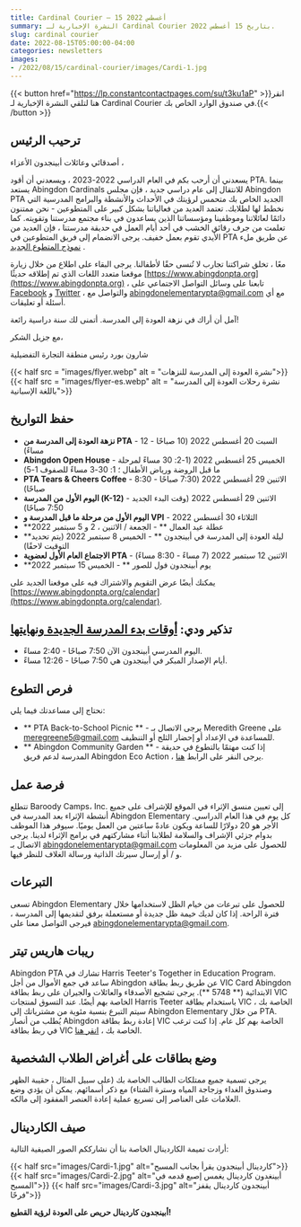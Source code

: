 ```yaml
---
title: Cardinal Courier — 15 أغسطس 2022
summary: النشرة الإخبارية لـ Cardinal Courier بتاريخ 15 أغسطس 2022.
slug: cardinal courier
date: 2022-08-15T05:00:00-04:00
categories: newsletters
images: 
- /2022/08/15/cardinal-courier/images/Cardi-1.jpg
---
```


{{< button href="https://lp.constantcontactpages.com/su/t3ku1aP" >}}انقر هنا لتلقي النشرة الإخبارية لـ Cardinal Courier في صندوق الوارد الخاص بك.{{< /button >}}

## ترحيب الرئيس

أصدقائي وعائلات أبينجدون الأعزاء ،

يسعدني أن أرحب بكم في العام الدراسي 2022-2023 ، ويسعدني أن أقود PTA. بينما يستعد Abingdon Cardinals للانتقال إلى عام دراسي جديد ، فإن مجلس Abingdon PTA الجديد الخاص بك متحمس لرؤيتك في الأحداث والأنشطة والبرامج المدرسية التي نخطط لها لطلابك. تعتمد العديد من فعالياتنا بشكل كبير على المتطوعين - نحن ممتنون دائمًا لعائلاتنا وموظفينا ومؤسساتنا الذين يساعدون في بناء مجتمع مدرستنا وتقويته. كما تعلمت من جرف رقائق الخشب في أحد أيام العمل في حديقة مدرستنا ، فإن العديد من الأيدي تقوم بعمل خفيف. يرجى الانضمام إلى فريق المتطوعين في PTA عن طريق ملء [نموذج المتطوع الجديد](https://www.abingdonpta.org/volunteer/) .

معًا ، تخلق شراكتنا تجارب لا تُنسى حقًا لأطفالنا. يرجى البقاء على اطلاع من خلال زيارة موقعنا متعدد اللغات الذي تم إطلاقه حديثًا [https://www.abingdonpta.org](https://www.abingdonpta.org) ، تابعنا على وسائل التواصل الاجتماعي على [Facebook](https://www.facebook.com/AbingdonElementaryPTA) و [Twitter](https://twitter.com/abingdonpta) ، والتواصل مع [abingdonelementarypta@gmail.com](mailto:abingdonelementarypta@gmail.com) مع أي أسئلة أو تعليقات.

آمل أن أراك في نزهة العودة إلى المدرسة. أتمنى لك سنة دراسية رائعة!

مع جزيل الشكر،

شارون بورد
رئيس منطقة التجارة التفضيلية

{{< half src = "images/flyer.webp" alt = "نشرة العودة إلى المدرسة للنزهات">}}
{{< half src = "images/flyer-es.webp" alt = "نشرة رحلات العودة إلى المدرسة باللغة الإسبانية">}}

## حفظ التواريخ

- **نزهة العودة إلى المدرسة من PTA** - السبت 20 أغسطس 2022 (10 صباحًا - 12 مساءً)
- **Abingdon Open House** - الخميس 25 أغسطس 2022 (1-2: 30 مساءً لمرحلة ما قبل الروضة ورياض الأطفال ؛ 1: 30-3 مساءً للصفوف 1-5)
- **PTA Tears & Cheers Coffee** - الاثنين 29 أغسطس 2022 (7:30 صباحًا - 8:30 صباحًا)
- **اليوم الأول من المدرسة (K-12)** - الاثنين 29 أغسطس 2022 (وقت البدء الجديد 7:50 صباحًا)
- **اليوم الأول من مرحلة ما قبل المدرسة و VPI** - الثلاثاء 30 أغسطس 2022
- **عطلة عيد العمال ** - الجمعة / الاثنين ، 2 و 5 سبتمبر 2022
- **ليلة العودة إلى المدرسة في أبينجدون ** - الخميس 8 سبتمبر 2022 (يتم تحديد التوقيت لاحقًا)
- **الاجتماع العام الأول لعضوية PTA** - الاثنين 12 سبتمبر 2022 (7 مساءً - 8:30 مساءً)
- **يوم أبينجدون فول للصور ** - الخميس 15 سبتمبر 2022

يمكنك أيضًا عرض التقويم والاشتراك فيه على موقعنا الجديد على [https://www.abingdonpta.org/calendar](https://www.abingdonpta.org/calendar).

## تذكير ودي: [أوقات بدء المدرسة الجديدة ونهايتها](https://abingdon.apsva.us/post/new-school-start-and-end-times/)

- اليوم المدرسي أبينجدون الآن 7:50 صباحًا - 2:40 مساءً.
- أيام الإصدار المبكر في أبينجدون هي 7:50 صباحًا - 12:26 مساءً.

## فرص التطوع

نحتاج إلى مساعدتك فيما يلي:

- ** PTA Back-to-School Picnic ** - يرجى الاتصال بـ Meredith Greene على [meregreene5@gmail.com](mailto:meregreene5@gmail.com) للمساعدة في الإعداد أو إحضار الثلج أو التنظيف.
- ** Abingdon Community Garden ** - إذا كنت مهتمًا بالتطوع في حديقة المدرسة لدعم فريق Abingdon Eco Action ، يرجى النقر على الرابط [هنا](https://lp.constantcontactpages.com/su/SjhlqrR?source_id=0061ea0d-9950-4d52-82be-4559d1474d3b&source_type=em&c=).

## فرصة عمل

تتطلع Baroody Camps، Inc. إلى تعيين منسق الإثراء في الموقع للإشراف على جميع أنشطة الإثراء بعد المدرسة في Abingdon Elementary كل يوم في هذا العام الدراسي. الأجر هو 20 دولارًا للساعة ويكون عادةً ساعتين من العمل يوميًا. سيوفر هذا الموظف بدوام جزئي الإشراف والسلامة لطلابنا أثناء مشاركتهم في برامج الإثراء لدينا. يرجى الاتصال بـ [abingdonelementarypta@gmail.com](mailto:abingdonelementarypta@gmail.com) للحصول على مزيد من المعلومات و / أو إرسال سيرتك الذاتية ورسالة الغلاف للنظر فيها.

## التبرعات

تسعى Abingdon Elementary للحصول على تبرعات من خيام الظل لاستخدامها خلال فترة الراحة. إذا كان لديك خيمة ظل جديدة أو مستعملة برفق لتقديمها إلى المدرسة ، فيرجى التواصل معنا على [abingdonelementarypta@gmail.com](mailto:abingdonelementarypta@gmail.com).

## ريبات هاريس تيتر

Abingdon PTA تشارك في Harris Teeter's Together in Education Program. ساعد في جمع الأموال من أجل Abingdon عن طريق ربط بطاقة VIC Card Abingdon الابتدائية (** 5748 **). يرجى تشجيع الأصدقاء والعائلات والجيران على ربط بطاقة VIC الخاصة بهم أيضًا. عند التسوق لمنتجات Harris Teeter باستخدام بطاقة VIC الخاصة بك ، سيتم التبرع بنسبة مئوية من مشترياتك إلى Abingdon Elementary من خلال PTA. يُطلب من أنصار Abingdon إعادة ربط بطاقة VIC الخاصة بهم كل عام. إذا كنت ترغب في ربط بطاقة VIC الخاصة بك ، [انقر هنا](https://docs.google.com/forms/d/e/1FAIpQLSeiAe72qt4qTb_b2xmB-TUZByVkD-QxfVNyFEEHGc6sGkFzYQ/viewform).

## وضع بطاقات على أغراض الطلاب الشخصية

يرجى تسمية جميع ممتلكات الطالب الخاصة بك (على سبيل المثال ، حقيبة الظهر وصندوق الغداء وزجاجة المياه وسترة الشتاء) مع ذكر أسمائهم. يمكن أن يؤدي وضع العلامات على العناصر إلى تسريع عملية إعادة العنصر المفقود إلى مالكه.

## صيف الكاردينال

أرادت تميمة الكاردينال الخاصة بنا أن نشارككم الصور الصيفية التالية:

{{< half src="images/Cardi-1.jpg" alt="كاردينال أبينجدون يقرأ بجانب المسبح">}}
{{< half src="images/Cardi-2.jpg" alt="أبينغدون كاردينال يغمس إصبع قدمه في المسبح">}}
{{< half src="images/Cardi-3.jpg" alt="أبينجدون كاردينال يقفز فرحًا">}}

**أبينجدون كاردينال حريص على العودة لرؤية القطيع!**